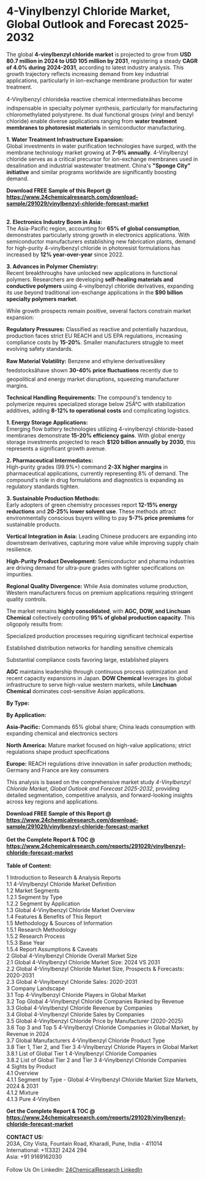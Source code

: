 <h1>4-Vinylbenzyl Chloride Market, Global Outlook and Forecast 2025-2032</h1><p>The global <strong>4-vinylbenzyl chloride market</strong> is projected to grow from <strong>USD 80.7 million in 2024 to USD 105 million by 2031</strong>, registering a steady <strong>CAGR of 4.0% during 2024-2031</strong>, according to latest industry analysis. This growth trajectory reflects increasing demand from key industrial applications, particularly in ion-exchange membrane production for water treatment.</p><p>4-Vinylbenzyl chlorideâa reactive chemical intermediateâhas become indispensable in specialty polymer synthesis, particularly for manufacturing chloromethylated polystyrene. Its dual functional groups (vinyl and benzyl chloride) enable diverse applications ranging from <strong>water treatment membranes to photoresist materials</strong> in semiconductor manufacturing.</p><p><strong>1. Water Treatment Infrastructure Expansion:</strong><br>
Global investments in water purification technologies have surged, with the membrane technology market growing at <strong>7-9% annually</strong>. 4-Vinylbenzyl chloride serves as a critical precursor for ion-exchange membranes used in desalination and industrial wastewater treatment. China's <strong>"Sponge City" initiative</strong> and similar programs worldwide are significantly boosting demand.</p><div><b>Download FREE Sample of this Report @ 
            <a href="https://www.24chemicalresearch.com/download-sample/291029/vinylbenzyl-chloride-forecast-market">
            https://www.24chemicalresearch.com/download-sample/291029/vinylbenzyl-chloride-forecast-market</a></b></div><br><p><strong>2. Electronics Industry Boom in Asia:</strong><br>
The Asia-Pacific region, accounting for <strong>65% of global consumption</strong>, demonstrates particularly strong growth in electronics applications. With semiconductor manufacturers establishing new fabrication plants, demand for high-purity 4-vinylbenzyl chloride in photoresist formulations has increased by <strong>12% year-over-year</strong> since 2022.</p><p><strong>3. Advances in Polymer Chemistry:</strong><br>
Recent breakthroughs have unlocked new applications in functional polymers. Researchers are developing <strong>self-healing materials and conductive polymers</strong> using 4-vinylbenzyl chloride derivatives, expanding its use beyond traditional ion-exchange applications in the <strong>$90 billion specialty polymers market</strong>.</p><p>While growth prospects remain positive, several factors constrain market expansion:</p><p><strong>Regulatory Pressures:</strong> Classified as reactive and potentially hazardous, production faces strict EU REACH and US EPA regulations, increasing compliance costs by <strong>15-20%</strong>. Smaller manufacturers struggle to meet evolving safety standards.</p><p><strong>Raw Material Volatility:</strong> Benzene and ethylene derivativesâkey feedstocksâhave shown <strong>30-40% price fluctuations</strong> recently due to geopolitical and energy market disruptions, squeezing manufacturer margins.</p><p><strong>Technical Handling Requirements:</strong> The compound's tendency to polymerize requires specialized storage below 25Â°C with stabilization additives, adding <strong>8-12% to operational costs</strong> and complicating logistics.</p><p><strong>1. Energy Storage Applications:</strong><br>
Emerging flow battery technologies utilizing 4-vinylbenzyl chloride-based membranes demonstrate <strong>15-20% efficiency gains</strong>. With global energy storage investments projected to reach <strong>$120 billion annually by 2030</strong>, this represents a significant growth avenue.</p><p><strong>2. Pharmaceutical Intermediates:</strong><br>
High-purity grades (99.9%+) command <strong>2-3X higher margins</strong> in pharmaceutical applications, currently representing 8% of demand. The compound's role in drug formulations and diagnostics is expanding as regulatory standards tighten.</p><p><strong>3. Sustainable Production Methods:</strong><br>
Early adopters of green chemistry processes report <strong>12-15% energy reductions</strong> and <strong>20-25% lower solvent use</strong>. These methods attract environmentally conscious buyers willing to pay <strong>5-7% price premiums</strong> for sustainable products.</p><p><strong>Vertical Integration in Asia:</strong> Leading Chinese producers are expanding into downstream derivatives, capturing more value while improving supply chain resilience.</p><p><strong>High-Purity Product Development:</strong> Semiconductor and pharma industries are driving demand for ultra-pure grades with tighter specifications on impurities.</p><p><strong>Regional Quality Divergence:</strong> While Asia dominates volume production, Western manufacturers focus on premium applications requiring stringent quality controls.</p><p>The market remains <strong>highly consolidated</strong>, with <strong>AGC, DOW, and Linchuan Chemical</strong> collectively controlling <strong>95% of global production capacity</strong>. This oligopoly results from:</p><p>Specialized production processes requiring significant technical expertise</p><p>Established distribution networks for handling sensitive chemicals</p><p>Substantial compliance costs favoring large, established players</p><p><strong>AGC</strong> maintains leadership through continuous process optimization and recent capacity expansions in Japan. <strong>DOW Chemical</strong> leverages its global infrastructure to serve high-value western markets, while <strong>Linchuan Chemical</strong> dominates cost-sensitive Asian applications.</p><p><strong>By Type:</strong></p><p><strong>By Application:</strong></p><p><strong>Asia-Pacific:</strong> Commands 65% global share; China leads consumption with expanding chemical and electronics sectors</p><p><strong>North America:</strong> Mature market focused on high-value applications; strict regulations shape product specifications</p><p><strong>Europe:</strong> REACH regulations drive innovation in safer production methods; Germany and France are key consumers</p><p>This analysis is based on the comprehensive market study <em>4-Vinylbenzyl Chloride Market, Global Outlook and Forecast 2025-2032</em>, providing detailed segmentation, competitive analysis, and forward-looking insights across key regions and applications.</p><div><b>Download FREE Sample of this Report @ 
            <a href="https://www.24chemicalresearch.com/download-sample/291029/vinylbenzyl-chloride-forecast-market">
            https://www.24chemicalresearch.com/download-sample/291029/vinylbenzyl-chloride-forecast-market</a></b></div><br><div><b>Get the Complete Report & TOC @ 
            <a href="https://www.24chemicalresearch.com/reports/291029/vinylbenzyl-chloride-forecast-market">
            https://www.24chemicalresearch.com/reports/291029/vinylbenzyl-chloride-forecast-market</a></b></div><br>
            <b>Table of Content:</b><p>1 Introduction to Research & Analysis Reports<br />
 1.1 4-Vinylbenzyl Chloride Market Definition<br />
 1.2 Market Segments<br />
 1.2.1 Segment by Type<br />
 1.2.2 Segment by Application<br />
 1.3 Global 4-Vinylbenzyl Chloride Market Overview<br />
 1.4 Features & Benefits of This Report<br />
 1.5 Methodology & Sources of Information<br />
 1.5.1 Research Methodology<br />
 1.5.2 Research Process<br />
 1.5.3 Base Year<br />
 1.5.4 Report Assumptions & Caveats<br />
2 Global 4-Vinylbenzyl Chloride Overall Market Size<br />
 2.1 Global 4-Vinylbenzyl Chloride Market Size: 2024 VS 2031<br />
 2.2 Global 4-Vinylbenzyl Chloride Market Size, Prospects & Forecasts: 2020-2031<br />
 2.3 Global 4-Vinylbenzyl Chloride Sales: 2020-2031<br />
3 Company Landscape<br />
 3.1 Top 4-Vinylbenzyl Chloride Players in Global Market<br />
 3.2 Top Global 4-Vinylbenzyl Chloride Companies Ranked by Revenue<br />
 3.3 Global 4-Vinylbenzyl Chloride Revenue by Companies<br />
 3.4 Global 4-Vinylbenzyl Chloride Sales by Companies<br />
 3.5 Global 4-Vinylbenzyl Chloride Price by Manufacturer (2020-2025)<br />
 3.6 Top 3 and Top 5 4-Vinylbenzyl Chloride Companies in Global Market, by Revenue in 2024<br />
 3.7 Global Manufacturers 4-Vinylbenzyl Chloride Product Type<br />
 3.8 Tier 1, Tier 2, and Tier 3 4-Vinylbenzyl Chloride Players in Global Market<br />
 3.8.1 List of Global Tier 1 4-Vinylbenzyl Chloride Companies<br />
 3.8.2 List of Global Tier 2 and Tier 3 4-Vinylbenzyl Chloride Companies<br />
4 Sights by Product<br />
 4.1 Overview<br />
 4.1.1 Segment by Type - Global 4-Vinylbenzyl Chloride Market Size Markets, 2024 & 2031<br />
 4.1.2 Mixture<br />
 4.1.3 Pure 4-Vinylben</p><div><b>Get the Complete Report & TOC @ 
            <a href="https://www.24chemicalresearch.com/reports/291029/vinylbenzyl-chloride-forecast-market">
            https://www.24chemicalresearch.com/reports/291029/vinylbenzyl-chloride-forecast-market</a></b></div><br><b>CONTACT US:</b><br>
            203A, City Vista, Fountain Road, Kharadi, Pune, India - 411014<br>
            International: +1(332) 2424 294<br>
            Asia: +91 9169162030 <br><br>
            Follow Us On LinkedIn: <a href="https://www.linkedin.com/company/24chemicalresearch/">24ChemicalResearch LinkedIn</a>